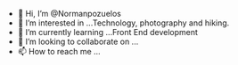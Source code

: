- 👋 Hi, I’m @Normanpozuelos
- 👀 I’m interested in ...Technology, photography and hiking.
- 🌱 I’m currently learning ...Front End development 
- 💞️ I’m looking to collaborate on ...
- 📫 How to reach me ...

<!---
Normanpozuelos/Normanpozuelos is a ✨ special ✨ repository because its `README.md` (this file) appears on your GitHub profile.
You can click the Preview link to take a look at your changes.
--->
